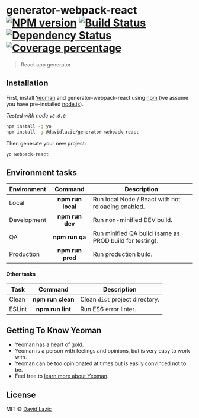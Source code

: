 # generator-webpack-react [![NPM version][npm-image]][npm-url] [![Build Status][travis-image]][travis-url] [![Dependency Status][daviddm-image]][daviddm-url] [![Coverage percentage][coveralls-image]][coveralls-url]
> React app generator

## Installation

First, install [Yeoman](http://yeoman.io) and generator-webpack-react using [npm](https://www.npmjs.com/) (we assume you have pre-installed [node.js](https://nodejs.org/)).

*Tested with node `v8.6.0`*

```bash
npm install -g yo
npm install -g @davidlazic/generator-webpack-react
```

Then generate your new project:

```bash
yo webpack-react
```

## Environment tasks

| Environment | Command           | Description |
| ----------- |:-----------------:| ----------- |
| Local       | **npm run local** | Run local Node / React with hot reloading enabled.
| Development | **npm run dev**   | Run non-minified DEV build.
| QA          | **npm run qa**    | Run minified QA build (same as PROD build for testing).
| Production  | **npm run prod**  | Run production build.


#### Other tasks

| Task    | Command             | Description |
| ------- |:-------------------:| ----------- |
| Clean   | **npm run clean**   | Clean `dist` project directory.
| ESLint  | **npm run lint**    | Run ES6 error linter.


## Getting To Know Yeoman

 * Yeoman has a heart of gold.
 * Yeoman is a person with feelings and opinions, but is very easy to work with.
 * Yeoman can be too opinionated at times but is easily convinced not to be.
 * Feel free to [learn more about Yeoman](http://yeoman.io/).

## License

MIT © [David Lazic]()


[npm-image]: https://badge.fury.io/js/generator-webpack-react.svg
[npm-url]: https://npmjs.org/package/generator-webpack-react
[travis-image]: https://travis-ci.org/DavidLazic/generator-webpack-react.svg?branch=master
[travis-url]: https://travis-ci.org/DavidLazic/generator-webpack-react
[daviddm-image]: https://david-dm.org/DavidLazic/generator-webpack-react.svg?theme=shields.io
[daviddm-url]: https://david-dm.org/DavidLazic/generator-webpack-react
[coveralls-image]: https://coveralls.io/repos/DavidLazic/generator-webpack-react/badge.svg
[coveralls-url]: https://coveralls.io/r/DavidLazic/generator-webpack-react
